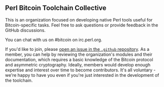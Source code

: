 ## Perl Bitcoin Toolchain Collective

This is an organization focused on developing native Perl tools useful for Bitcoin-specific tasks. Feel free to ask questions or provide feedback in the GitHub discussions.

You can chat with us on #bitcoin on irc.perl.org.

If you'd like to join, please [open an issue in the `.github` repository](https://github.com/Perl-Bitcoin/.github/issues/new).
As a member, you can help by reviewing the organization's modules and their documentation, which requires a basic knowledge of the Bitcoin protocol and asymmetric cryptography. Ideally, members would develop enough expertise and interest over time to become contributors. It's all voluntary - we're happy to have you even if you're just interested in the development of the toolchain.

<!--

**Here are some ideas to get you started:**

🙋‍♀️ A short introduction - what is your organization all about?
🌈 Contribution guidelines - how can the community get involved?
👩‍💻 Useful resources - where can the community find your docs? Is there anything else the community should know?
🍿 Fun facts - what does your team eat for breakfast?
🧙 Remember, you can do mighty things with the power of [Markdown](https://docs.github.com/github/writing-on-github/getting-started-with-writing-and-formatting-on-github/basic-writing-and-formatting-syntax)
-->
